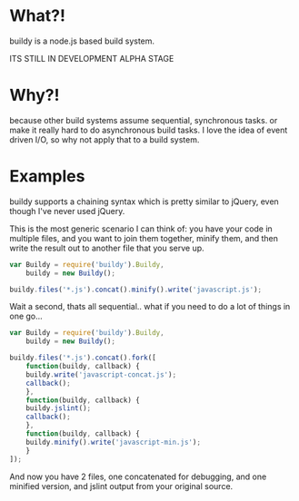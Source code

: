 What?!
======

buildy is a node.js based build system.

ITS STILL IN DEVELOPMENT ALPHA STAGE

Why?!
=====

because other build systems assume sequential, synchronous tasks. or make it really hard to do asynchronous build tasks.
I love the idea of event driven I/O, so why not apply that to a build system.

Examples
========

buildy supports a chaining syntax which is pretty similar to jQuery, even though I've never used jQuery.

This is the most generic scenario I can think of: you have your code in multiple files, and you want to 
join them together, minify them, and then write the result out to another file that you serve up.

```javascript
var Buildy = require('buildy').Buildy,
    buildy = new Buildy();

buildy.files('*.js').concat().minify().write('javascript.js');
```

Wait a second, thats all sequential.. what if you need to do a lot of things in one go...

```javascript
var Buildy = require('buildy').Buildy,
    buildy = new Buildy();

buildy.files('*.js').concat().fork([
    function(buildy, callback) {
	buildy.write('javascript-concat.js');
	callback();
    },
    function(buildy, callback) {
	buildy.jslint();
	callback();
    },
    function(buildy, callback) {
	buildy.minify().write('javascript-min.js');
    }
]);
```

And now you have 2 files, one concatenated for debugging, and one minified version, and jslint output from your original source.
